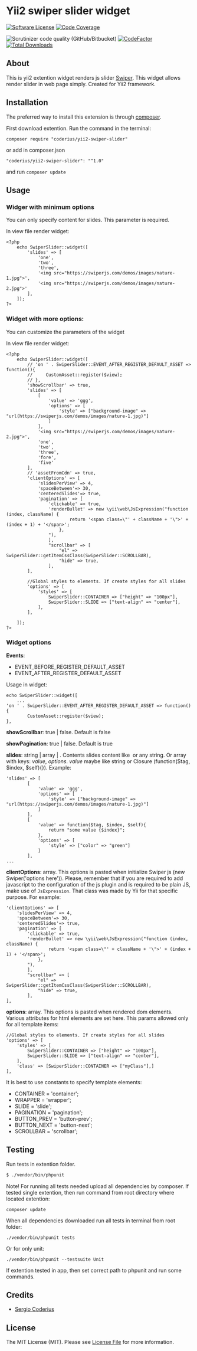# Yii2 swiper slider widget
[![Software License](https://img.shields.io/github/license/coderius/yii2-swiper-slider)](LICENSE.md)
[![Code Coverage](https://scrutinizer-ci.com/g/coderius/yii2-swiper-slider/badges/coverage.png?b=master)](https://scrutinizer-ci.com/g/coderius/yii2-swiper-slider/?branch=master)
<!-- [![Scrutinizer Code Quality](https://scrutinizer-ci.com/g/coderius/yii2-swiper-slider/badges/quality-score.png?b=master)](https://scrutinizer-ci.com/g/coderius/yii2-swiper-slider/?branch=master) -->
![Scrutinizer code quality (GitHub/Bitbucket)](https://img.shields.io/scrutinizer/quality/g/coderius/yii2-swiper-slider)
[![CodeFactor](https://www.codefactor.io/repository/github/coderius/yii2-swiper-slider/badge)](https://www.codefactor.io/repository/github/coderius/yii2-swiper-slider)
[![Total Downloads](https://img.shields.io/packagist/dt/coderius/yii2-swiper-slider.svg?style=flat-square)](https://packagist.org/packages/coderius/yii2-swiper-slider)


## About
This is yii2 extention widget renders js slider [Swiper](https://github.com/nolimits4web/swiper).
This widget allows render slider in web page simply. Created for Yii2 framework.

## Installation

The preferred way to install this extension is through [composer](http://getcomposer.org/download/).

First download extention. Run the command in the terminal:
```
composer require "coderius/yii2-swiper-slider"
```

or add in composer.json
```
"coderius/yii2-swiper-slider": "^1.0"
```
and run `composer update`

## Usage

### Widger with minimum options

You can only specify content for slides. This parameter is required.

In view file render widget:
```
<?php
    echo SwiperSlider::widget([
        'slides' => [
            'one',
            'two',
            'three',
            '<img src="https://swiperjs.com/demos/images/nature-1.jpg">',
            '<img src="https://swiperjs.com/demos/images/nature-2.jpg">'
        ],
    ]);
?>
```
### Widget with more options:

You can customize the parameters of the widget

In view file render widget:
```
<?php
    echo SwiperSlider::widget([
        // 'on ' . SwiperSlider::EVENT_AFTER_REGISTER_DEFAULT_ASSET => function(){
        //     CustomAsset::register($view);
        // },
        'showScrollbar' => true,
        'slides' => [
            [
                'value' => 'ggg',
                'options' => [
                    'style' => ["background-image" => "url(https://swiperjs.com/demos/images/nature-1.jpg)"]
                ]
            ],
            '<img src="https://swiperjs.com/demos/images/nature-2.jpg">',
            'one',
            'two',
            'three',
            'fore',
            'five'
        ],
        // 'assetFromCdn' => true,
        'clientOptions' => [
            'slidesPerView' => 4,
            'spaceBetween'=> 30,
            'centeredSlides'=> true,
            'pagination' => [
                'clickable' => true,
                'renderBullet' => new \yii\web\JsExpression("function (index, className) {
                        return '<span class=\"' + className + '\">' + (index + 1) + '</span>';
                    },
                "),
                ],
                "scrollbar" => [
                    "el" => SwiperSlider::getItemCssClass(SwiperSlider::SCROLLBAR),
                    "hide" => true,
                ],
        ],

        //Global styles to elements. If create styles for all slides
        'options' => [
            'styles' => [
                SwiperSlider::CONTAINER => ["height" => "100px"],
                SwiperSlider::SLIDE => ["text-align" => "center"],
            ],
        ],
            
    ]);
?>
```

### Widget options

__Events__:
* EVENT_BEFORE_REGISTER_DEFAULT_ASSET
* EVENT_AFTER_REGISTER_DEFAULT_ASSET

Usage in widget:
```
echo SwiperSlider::widget([
    ...
'on ' . SwiperSlider::EVENT_AFTER_REGISTER_DEFAULT_ASSET => function(){
        CustomAsset::register($view);
},
```
__showScrollbar__: true | false. Default is false

__showPagination__: true | false. Default is true

__slides__: string | array | . Contents slides content like <img> or any string. Or array with keys: *value*, *options*. *value* maybe like 
string or Closure (function($tag, $index, $self){}). Example:
```
'slides' => [
        [
            'value' => 'ggg',
            'options' => [
                'style' => ["background-image" => "url(https://swiperjs.com/demos/images/nature-1.jpg)"]
            ]
        ],
        [
            'value' => function($tag, $index, $self){
                return "some value {$index}";
            },
            'options' => [
                'style' => ["color" => "green"]
            ]
        ],
...
```
__clientOptions__: array. This options is pasted when initialize Swiper js (new Swiper('options here')).
Please, remember that if you are required to add javascript to the configuration of the js plugin and is required to be 
plain JS, make use of `JsExpression`. That class was made by Yii for that specific purpose. For example:
```
'clientOptions' => [
    'slidesPerView' => 4,
    'spaceBetween'=> 30,
    'centeredSlides'=> true,
    'pagination' => [
        'clickable' => true,
        'renderBullet' => new \yii\web\JsExpression("function (index, className) {
                return '<span class=\"' + className + '\">' + (index + 1) + '</span>';
            },
        "),
        ],
        "scrollbar" => [
            "el" => SwiperSlider::getItemCssClass(SwiperSlider::SCROLLBAR),
            "hide" => true,
        ],
],
```
__options__: array. This options is pasted when rendered dom elements. Various attributes for html elements are set here.
This params allowed only for all template items:
```
//Global styles to elements. If create styles for all slides
'options' => [
    'styles' => [
        SwiperSlider::CONTAINER => ["height" => "100px"],
        SwiperSlider::SLIDE => ["text-align" => "center"],
    ],
    'class' => [SwiperSlider::CONTAINER => ["myClass"],]
],

```

It is best to use constants to specify template elements:
* CONTAINER = 'container';
* WRAPPER = 'wrapper';
* SLIDE = 'slide';
* PAGINATION = 'pagination';
* BUTTON_PREV = 'button-prev';
* BUTTON_NEXT = 'button-next';
* SCROLLBAR = 'scrollbar';

## Testing

Run tests in extention folder.

```bash
$ ./vendor/bin/phpunit
```

Note! 
For running all tests needed upload all dependencies by composer. If tested single extention, then run command from root directory where located extention:
```
composer update
```

When all dependencies downloaded run all tests in terminal from root folder:
```
./vendor/bin/phpunit tests
```
Or for only unit:
```
./vendor/bin/phpunit --testsuite Unit
```

If extention tested in app, then set correct path to phpunit and run some commands.

## Credits

- [Sergio Coderius](https://github.com/coderius)

## License

The MIT License (MIT). Please see [License File](LICENSE.md) for more information.